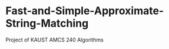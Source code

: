 Fast-and-Simple-Approximate-String-Matching
===========================================

Project of KAUST AMCS 240 Algorithms

